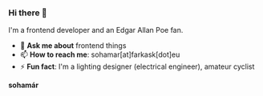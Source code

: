 ### Hi there 👋

I'm a frontend developer and an Edgar Allan Poe fan.

- 💬 **Ask me about** frontend things
- 📫 **How to reach me**: sohamar[at]farkask[dot]eu
- ⚡ **Fun fact**: I'm a lighting designer (electrical engineer), amateur cyclist


**sohamár**
